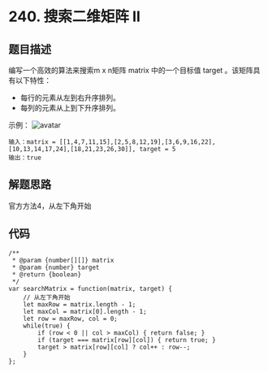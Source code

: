 # 240. 搜索二维矩阵 II

## 题目描述
编写一个高效的算法来搜索m x n矩阵 matrix 中的一个目标值 target 。该矩阵具有以下特性：

- 每行的元素从左到右升序排列。
- 每列的元素从上到下升序排列。


示例：
![avatar](https://assets.leetcode-cn.com/aliyun-lc-upload/uploads/2020/11/25/searchgrid2.jpg)
```
输入：matrix = [[1,4,7,11,15],[2,5,8,12,19],[3,6,9,16,22],[10,13,14,17,24],[18,21,23,26,30]], target = 5
输出：true
``` 

## 解题思路
官方方法4，从左下角开始

## 代码
```
/**
 * @param {number[][]} matrix
 * @param {number} target
 * @return {boolean}
 */
var searchMatrix = function(matrix, target) {
    // 从左下角开始
    let maxRow = matrix.length - 1;
    let maxCol = matrix[0].length - 1;
    let row = maxRow, col = 0;
    while(true) {
        if (row < 0 || col > maxCol) { return false; }
        if (target === matrix[row][col]) { return true; }
        target > matrix[row][col] ? col++ : row--;
    }
};
```